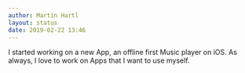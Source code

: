 ```yaml
---
author: Martin Hartl
layout: status
date: 2019-02-22 13:46
---
```

I started working on a new App, an offline first Music player on iOS. As always, I love to work on Apps that I want to use myself.